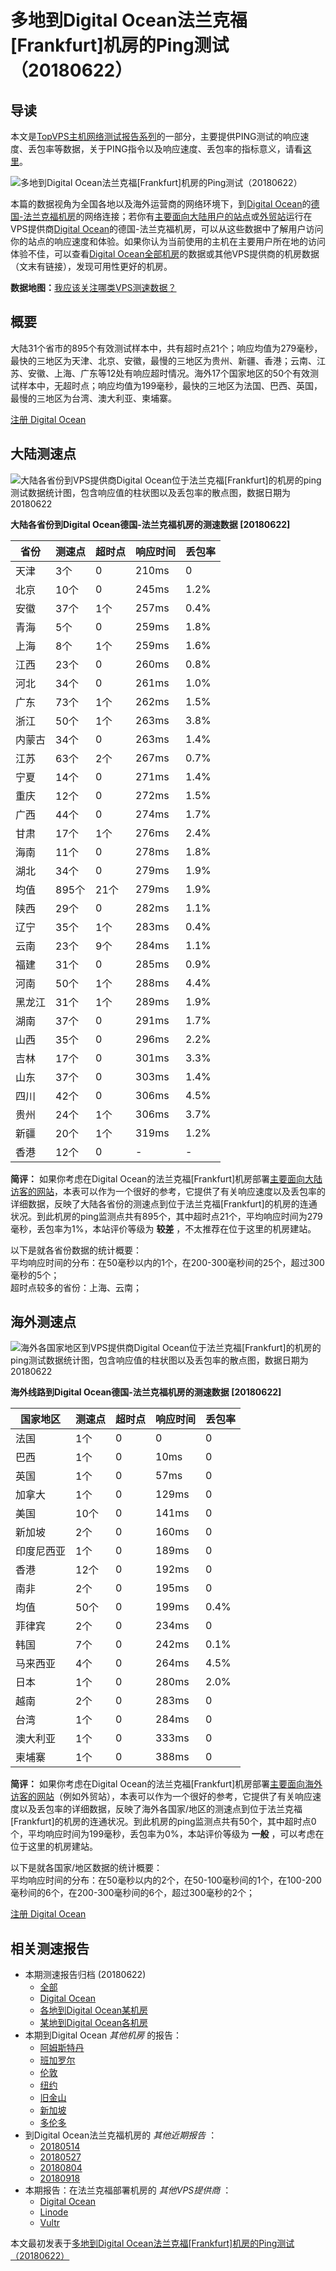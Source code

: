 #  多地到Digital Ocean法兰克福[Frankfurt]机房的Ping测试（20180622） 

## 导读

本文是[TopVPS主机网络测试报告系列](https://vps123.top/pingtest)的一部分，主要提供PING测试的响应速度、丢包率等数据，关于PING指令以及响应速度、丢包率的指标意义，请看[这里](https://vps123.top/what-is-ping.html)。

![多地到Digital Ocean法兰克福\[Frankfurt\]机房的Ping测试（20180622）](/images/thumbnails/to_do_Frankfurt.png)

本篇的数据视角为全国各地以及海外运营商的网络环境下，到[Digital Ocean](https://vps123.top/go/do)的[德国-法兰克福机房](https://vps123.top/digitalocean-facilities.html#frankfurt)的网络连接；若你有[主要面向大陆用户的站点](https://vps123.top/website-for-mainland-users.html)或[外贸站](https://vps123.top/website-for-internation-trade.html)运行在VPS提供商[Digital Ocean](https://vps123.top/go/do)的德国-法兰克福机房，可以从这些数据中了解用户访问你的站点的响应速度和体验。如果你认为当前使用的主机在主要用户所在地的访问体验不佳，可以查看[Digital Ocean全部机房](/digitalocean/isp/china/20180622-digitalocean-isp-china.md)的数据或其他VPS提供商的机房数据（文末有链接），发现可用性更好的机房。

**数据地图：**[我应该关注哪类VPS测速数据？](https://vps123.top/find-pingtest-data-you-need.html)

## 概要

大陆31个省市的895个有效测试样本中，共有超时点21个；响应均值为279毫秒，最快的三地区为天津、北京、安徽，最慢的三地区为贵州、新疆、香港；云南、江苏、安徽、上海、广东等12处有响应超时情况。海外17个国家地区的50个有效测试样本中，无超时点；响应均值为199毫秒，最快的三地区为法国、巴西、英国，最慢的三地区为台湾、澳大利亚、柬埔寨。

[注册 Digital Ocean](https://vps123.top/go/do/_btn1)

## 大陆测速点

![大陆各省份到VPS提供商Digital Ocean位于法兰克福\[Frankfurt\]的机房的ping测试数据统计图，包含响应值的柱状图以及丢包率的散点图，数据日期为20180622](/images/pingtests/do_20180622/plot_idc_do_germany-frankfurt_20180622_mainland.png)

**大陆各省份到Digital Ocean德国-法兰克福机房的测速数据 [20180622]**

省份 | 测速点 | 超时点 | 响应时间 | 丢包率  
---|---|---|---|---  
天津 | 3个 | 0 | 210ms | 0  
北京 | 10个 | 0 | 245ms | 1.2%  
安徽 | 37个 | 1个 | 257ms | 0.4%  
青海 | 5个 | 0 | 259ms | 1.8%  
上海 | 8个 | 1个 | 259ms | 1.6%  
江西 | 23个 | 0 | 260ms | 0.8%  
河北 | 34个 | 0 | 261ms | 1.0%  
广东 | 73个 | 1个 | 262ms | 1.5%  
浙江 | 50个 | 1个 | 263ms | 3.8%  
内蒙古 | 34个 | 0 | 263ms | 1.4%  
江苏 | 63个 | 2个 | 267ms | 0.7%  
宁夏 | 14个 | 0 | 271ms | 1.4%  
重庆 | 12个 | 0 | 272ms | 1.5%  
广西 | 44个 | 0 | 274ms | 1.7%  
甘肃 | 17个 | 1个 | 276ms | 2.4%  
海南 | 11个 | 0 | 278ms | 1.8%  
湖北 | 34个 | 0 | 279ms | 1.9%  
均值 | 895个 | 21个 | 279ms | 1.9%  
陕西 | 29个 | 0 | 282ms | 1.1%  
辽宁 | 35个 | 1个 | 283ms | 0.4%  
云南 | 23个 | 9个 | 284ms | 1.1%  
福建 | 31个 | 0 | 285ms | 0.9%  
河南 | 50个 | 1个 | 288ms | 4.4%  
黑龙江 | 31个 | 1个 | 289ms | 1.9%  
湖南 | 37个 | 0 | 291ms | 1.7%  
山西 | 35个 | 0 | 296ms | 2.2%  
吉林 | 17个 | 0 | 301ms | 3.3%  
山东 | 37个 | 0 | 303ms | 1.4%  
四川 | 42个 | 0 | 306ms | 4.5%  
贵州 | 24个 | 1个 | 306ms | 3.7%  
新疆 | 20个 | 1个 | 319ms | 1.2%  
香港 | 12个 | 0 | - | -  
  
**简评：** 如果你考虑在Digital Ocean的法兰克福[Frankfurt]机房部署[主要面向大陆访客的网站](website-for-mainland-users.html)，本表可以作为一个很好的参考，它提供了有关响应速度以及丢包率的详细数据，反映了大陆各省份的测速点到位于法兰克福[Frankfurt]的机房的连通状况。到此机房的ping监测点共有895个，其中超时点21个，平均响应时间为279毫秒，丢包率为1%，本站评价等级为 **较差** ，不太推荐在位于这里的机房建站。

以下是就各省份数据的统计概要：  
平均响应时间的分布：在50毫秒以内的1个，在200-300毫秒间的25个，超过300毫秒的5个；  
超时点较多的省份：上海、云南；

## 海外测速点

![海外各国家地区到VPS提供商Digital Ocean位于法兰克福\[Frankfurt\]的机房的ping测试数据统计图，包含响应值的柱状图以及丢包率的散点图，数据日期为20180622](/images/pingtests/do_20180622/plot_idc_do_germany-frankfurt_20180622_overseas.png)

**海外线路到Digital Ocean德国-法兰克福机房的测速数据 [20180622]**

国家地区 | 测速点 | 超时点 | 响应时间 | 丢包率  
---|---|---|---|---  
法国 | 1个 | 0 | 0 | 0  
巴西 | 1个 | 0 | 10ms | 0  
英国 | 1个 | 0 | 57ms | 0  
加拿大 | 1个 | 0 | 129ms | 0  
美国 | 10个 | 0 | 141ms | 0  
新加坡 | 2个 | 0 | 160ms | 0  
印度尼西亚 | 1个 | 0 | 189ms | 0  
香港 | 12个 | 0 | 192ms | 0  
南非 | 2个 | 0 | 195ms | 0  
均值 | 50个 | 0 | 199ms | 0.4%  
菲律宾 | 2个 | 0 | 234ms | 0  
韩国 | 7个 | 0 | 242ms | 0.1%  
马来西亚 | 4个 | 0 | 264ms | 4.5%  
日本 | 1个 | 0 | 280ms | 2.0%  
越南 | 2个 | 0 | 283ms | 0  
台湾 | 1个 | 0 | 284ms | 0  
澳大利亚 | 1个 | 0 | 333ms | 0  
柬埔寨 | 1个 | 0 | 388ms | 0  
  
**简评：** 如果你考虑在Digital Ocean的法兰克福[Frankfurt]机房部署[主要面向海外访客的网站](https://vps123.top/website-for-internation-trade.html)（例如外贸站），本表可以作为一个很好的参考，它提供了有关响应速度以及丢包率的详细数据，反映了海外各国家/地区的测速点到位于法兰克福[Frankfurt]的机房的连通状况。到此机房的ping监测点共有50个，其中超时点0个，平均响应时间为199毫秒，丢包率为0%，本站评价等级为 **一般** ，可以考虑在位于这里的机房建站。

以下是就各国家/地区数据的统计概要：  
平均响应时间的分布：在50毫秒以内的2个，在50-100毫秒间的1个，在100-200毫秒间的6个，在200-300毫秒间的6个，超过300毫秒的2个；

[注册 Digital Ocean](https://vps123.top/go/do/_btn2)

## 相关测速报告

  * 本期测速报告归档 (20180622) 
    * [全部](https://vps123.top/pingtests/20180622 "本期各VPS提供商全部测速报告")
    * [Digital Ocean](https://vps123.top/pingtests/idc-digitalocean/20180622 "本期Digital Ocean的全部测速报告")
    * [各地到Digital Ocean某机房](https://vps123.top/pingtests/idc-digitalocean/isp-global/20180622 "以Digital Ocean某机房为关注对象的视角，横向比较大陆各省份、海外各国家地区")
    * [某地到Digital Ocean各机房](https://vps123.top/pingtests/idc-digitalocean/facility-all/20180622 "以大陆某省份为关注对象的视角，横向比较Digital Ocean各机房")
  * 本期到Digital Ocean _其他机房_ 的报告： 
    * [阿姆斯特丹](/digitalocean/idc/amsterdam/20180622-digitalocean-idc-amsterdam.md "多地到Digital Ocean阿姆斯特丹机房的Ping测试 20180622")
    * [班加罗尔](/digitalocean/idc/bangalore/20180622-digitalocean-idc-bangalore.md "多地到Digital Ocean班加罗尔机房的Ping测试 20180622")
    * [伦敦](/digitalocean/idc/london/20180622-digitalocean-idc-london.md "多地到Digital Ocean伦敦机房的Ping测试 20180622")
    * [纽约](/digitalocean/idc/newyork/20180622-digitalocean-idc-newyork.md "多地到Digital Ocean纽约机房的Ping测试 20180622")
    * [旧金山](/digitalocean/idc/sanfrancisco/20180622-digitalocean-idc-sanfrancisco.md "多地到Digital Ocean旧金山机房的Ping测试 20180622")
    * [新加坡](/digitalocean/idc/singapore/20180622-digitalocean-idc-singapore.md "多地到Digital Ocean新加坡机房的Ping测试 20180622")
    * [多伦多](/digitalocean/idc/toronto/20180622-digitalocean-idc-toronto.md "多地到Digital Ocean多伦多机房的Ping测试 20180622")
  * 到Digital Ocean法兰克福机房的 _其他近期报告_ ： 
    * [20180514](/digitalocean/idc/frankfurt/20180514-digitalocean-idc-frankfurt.md "多地到Digital Ocean法兰克福机房的Ping测试 20180514")
    * [20180527](/digitalocean/idc/frankfurt/20180527-digitalocean-idc-frankfurt.md "多地到Digital Ocean法兰克福机房的Ping测试 20180527")
    * [20180804](/digitalocean/idc/frankfurt/20180804-digitalocean-idc-frankfurt.md "多地到Digital Ocean法兰克福机房的Ping测试 20180804")
    * [20180918](/digitalocean/idc/frankfurt/20180918-digitalocean-idc-frankfurt.md "多地到Digital Ocean法兰克福机房的Ping测试 20180918")
  * 本期报告：在法兰克福部署机房的 _其他VPS提供商_ ： 
    * [Digital Ocean](do/idc/frankfurt/20180622-do-idc-frankfurt.md "多地到Digital Ocean法兰克福机房的Ping测试 20180622")
    * [Linode](/linode/idc/frankfurt/20180622-linode-idc-frankfurt.md "多地到Linode法兰克福机房的Ping测试 20180622")
    * [Vultr](/vultr/idc/frankfurt/20180622-vultr-idc-frankfurt.md "多地到Vultr法兰克福机房的Ping测试 20180622")



本文最初发表于[多地到Digital Ocean法兰克福[Frankfurt]机房的Ping测试（20180622）](https://vps123.top/pingtest/20180622-digitalocean-idc-frankfurt.html)
